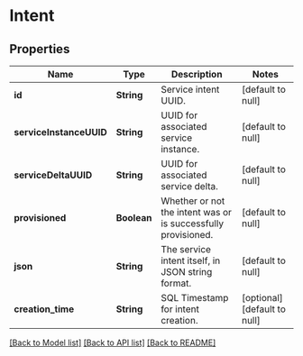# Intent
## Properties

| Name | Type | Description | Notes |
|------------ | ------------- | ------------- | -------------|
| **id** | **String** | Service intent UUID. | [default to null] |
| **serviceInstanceUUID** | **String** | UUID for associated service instance. | [default to null] |
| **serviceDeltaUUID** | **String** | UUID for associated service delta. | [default to null] |
| **provisioned** | **Boolean** | Whether or not the intent was or is successfully provisioned. | [default to null] |
| **json** | **String** | The service intent itself, in JSON string format. | [default to null] |
| **creation\_time** | **String** | SQL Timestamp for intent creation. | [optional] [default to null] |

[[Back to Model list]](../README.md#documentation-for-models) [[Back to API list]](../README.md#documentation-for-api-endpoints) [[Back to README]](../README.md)

